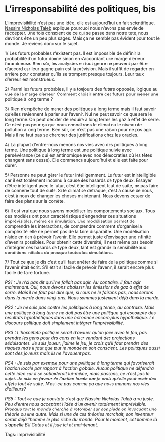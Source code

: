 # L’irresponsabilité des politiques, bis

L’imprévisibilité n’est pas une idée, elle est aujourd’hui un fait scientifique. [Nassim Nicholas Taleb](http://www.fooledbyrandomness.com/) explique pourquoi nous n’avons pas envie de l’accepter. Une fois conscient de ce qui se passe dans notre tête, nous devrions être un peu plus sages. Mais ça ne semble pas évident pour tout le monde. Je reviens donc sur le sujet.<span id="more-166"></span>

1/ Les futurs probables n’existent pas. Il est impossible de définir la probabilité d’un futur donné sinon en s’accordant une marge d’erreur faramineuse. Bien sûr, les analystes en tout genre ne peuvent pas être d’accord car leur gagne-pain est la prévision. Mais il suffit de regarder en arrière pour constater qu’ils se trompent presque toujours. Leur taux d’erreur est monstrueux.

2/ Parmi les futurs probables, il y a toujours des futurs opposés, logique au vue de la marge d’erreur. Comment choisir entre ces futurs pour mener une politique à long terme ?

3/ Rien n’empêche de mener des politiques à long terme mais il faut savoir qu’elles reviennent à parier sur l’avenir. Nul ne peut savoir ce que sera le long terme. On peut décider de réduire à long terme les gaz à effet de serre. Ce n’est pas pour ça que nous connaîtrons le climat ou le niveau de pollution à long terme. Bien sûr, ce n’est pas une raison pour ne pas agir. Mais il ne faut pas se chercher des justifications chez les oracles.

4/ La plupart d’entre-nous menons nos vies avec des politiques à long terme. Une politique à long terme est une politique suivie avec persévérance (ce qui est antinomique avec nos démocraties où les têtes changent sans cesse). Elle commence aujourd’hui et elle est faite pour durer.

5/ Personne ne peut gérer le futur intelligemment. Le futur est inintelligible car il est totalement inconnu à cause des hasards de type deux. Essayer d’être intelligent avec le futur, c’est être intelligent tout de suite, ne pas faire de connerie tout de suite. Si le climat se détraque, c’est à cause de nous, c’est à nous de changer les choses maintenant. Nous devons cesser de faire des plans sur la comète.

6/ Il est vrai que nous savons modéliser les comportements sociaux. Tous ces modèles ont pour caractéristique d’engendrer des situations imprévisibles, même en simulation. Une modélisation permet de comprendre les interactions, de comprendre comment s’organise la complexité, elle ne permet pas de la faire disparaître. Une modélisation n’aide en rien à prévoir l’avenir. Elle permet juste d’envisager une infinité d’avenirs possibles. Pour obtenir cette diversité, il n’est même pas besoin d’intégrer des hasards de type deux, tant est grande la sensibilité aux conditions initiales de presque toutes les simulations.

7/ Tout ce que je dis c’est qu’il faut arrêter de faire de la politique comme si l’avenir était écrit. S’il était si facile de prévoir l’avenir, il serait encore plus facile de faire fortune.

*PS1 : Je n’ai pas dit qu’il ne fallait pas agir. Au contraire, il faut agir maintenant. Oui, nous devons abaisser les émissions de gaz à effet de serre. Mais il ne faut pas dire que, si nous ne le faisons pas, nous serons dans la merde dans vingt ans. Nous sommes justement déjà dans la merde.*

*PS2 : Je ne suis pas contre les politiques à long terme, au contraire. Mais une politique à long terme ne doit pas être une politique qui escompte des résultats hypothétiques dans une échéance encore plus hypothétique. Le discours politique doit simplement intégrer l’imprévisibilité.*

*PS3 : L’honnêteté politique serait d’avouer qu’on joue avec le feu, pas prendre les gens pour des cons en leur vendant des projections séduisantes. Je suis joueur, j’aime le jeu, je crois qu’il faut prendre des risques mais il faut que tout le monde en soit conscient. Les politiques aussi sont des joueurs mais ils ne l’avouent pas.*

*PS4 : Je suis par exemple pour une politique à long terme qui favoriserait l’action locale par rapport à l’action globale. Aucun politique ne défendra cette idée car il se saborderait lui-même, mais passons, ce n’est pas le sujet. Je suis en faveur de l’action locale car je crois qu’elle peut avoir des effets tout de suite. N’est-ce pas comme ça que nous menons nos vies d’ailleurs?*

*PS5 : Tout ce que je constate c’est que Nassim Nicholas Taleb a vu juste. Peu d’entre nous acceptent l’idée d’un avenir totalement imprévisible. Presque tout le monde cherche à retomber sur ses pieds en invoquant une théorie ou une autre. Mais si une de ces théories marchait, son inventeur serait déjà l’homme le plus riche du monde. Pour le moment, cet homme là s’appelle Bill Gates et il joue ici et maintenant.*

Tags: imprevisibilité